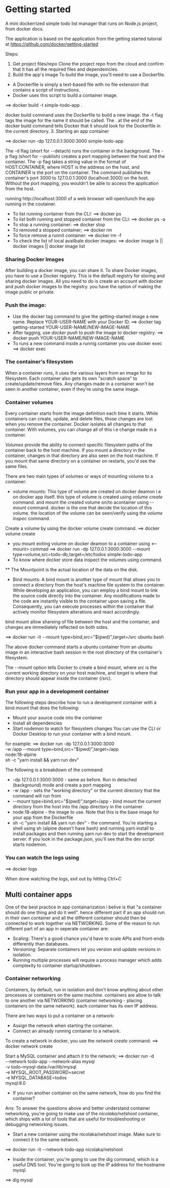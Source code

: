# Getting started
A mini dockerrized simple todo list manager that runs on Node.js project, from docker docs.

The application is based on the application from the getting started tutorial at https://github.com/docker/getting-started

Steps:
1. Get project files/repo
Clone the project repo from the cloud and confirm that it has all the required files and dependeincies.
2. Build the app's image
To build the image, you'll need to use a Dockerfile. 
* A Dockerfile is simply a text-based file with no file extension that contains a script of instructions. 
* Docker uses this script to build a container image.

==> docker build -t simple-todo-app .

docker build command uses the Dockerfile to build a new image. the -t flag tags the image for the name it should be called. The . at the end of the docker build command tells Docker that it should look for the Dockerfile in the current directory.
3.  Starting an app container

==> docker run -dp 127.0.0.1:3000:3000 simple-todo-app

The -d flag (short for --detach) runs the container in the background. The -p flag (short for --publish) creates a port mapping between the host and the container. The -p flag takes a string value in the format of HOST:CONTAINER, where HOST is the address on the host, and CONTAINER is the port on the container. The command publishes the container's port 3000 to 127.0.0.1:3000 (localhost:3000) on the host. 
Without the port mapping, you wouldn't be able to access the application from the host.

running http://localhost:3000 of a web browser will open/lunch the app running in the coutainer.

* To list running container from the CLI:
==> docker ps
* To list both running and stopped container from the CLI:
==> docker ps -a
* To stop a running container:
==> docker stop <container-id>
* To removed a stopped container;
==> docker rm <container-id>
* To force remove a runnit container:
==> docker rm -f <container-id>
* To check the list of local availbale docker images:
==> docker image ls || docker images || docker image list

### Sharing Docker Images
After building a docker image, you can share it. To share Docker images, you have to use a Docker registry. This is the default registry for storing and sharing docker images.
All you need to do is create an account with docker and push docker images to the registry. you have the option of making the image public or private.

### Push the image:
* Use the docker tag command to give the getting-started image a new name. Replace YOUR-USER-NAME with your Docker ID.
==> docker tag getting-started YOUR-USER-NAME/NEW-IMAGE-NAME
* After tagging, use *docker push* to push the image to docker registry.
==>  docker push YOUR-USER-NAME/NEW-IMAGE-NAME
* To runs a new command inside a runnig container you use docker exec
==> docker exec <container-id> <command>


### The container's filesystem
When a container runs, it uses the various layers from an image for its filesystem. Each container also gets its own "scratch space" to create/update/remove files. Any changes made in a container won't be seen in another container, even if they're using the same image.

### Container volumes
Every container starts from the image definition each time it starts. While containers can create, update, and delete files, those changes are lost when you remove the container. Docker isolates all changes to that container. 
With volumes, you can change all of this i.e change made in a container.

*Volumes* provide the ability to connect specific filesystem paths of the container back to the host machine. If you mount a directory in the container, changes in that directory are also seen on the host machine. If you mount that same directory on a container on restarts, you'd see the same files.

There are two main types of volumes or ways of mounting volume to a container:
* volume mounts:
This type of volume are created on docker deamon i.e on docker app itself. this type of volume is created using *volume create* command. and mount the created volume on/to acontainer using *--mount* command. 
docker is the one that decide the location of this volume. the location of the volume can be seen/verify using the *volume inspec* command.

Create a volume by using the docker volume create command.
==> docker volume create <volume-name>
* you mount exiting volume on docker deamon to a container using <--mount> commad
==> docker run -dp 127.0.0.1:3000:3000 --mount type=volume,src=todo-db,target=/etc/todos simple-todo-app
* To know where docker store data inspect the volumes using <docker volume inspect> command.

** The Mountpoint is the actual location of the data on the disk.

* Bind mounts:
A bind mount is another type of mount that allows you to connect a directory from the host's machine file system to the container.
While developing an application, you can employ a bind mount to link the source code directly into the container. Any modifications made to the code are instantly visible to the container upon saving a file. Consequently, you can execute processes within the container that actively monitor filesystem alterations and react accordingly.

bind mount allow shareing of file between the host and the container, and changes are immediately reflected on both sides. 

==> docker run -it --mount type=bind,src="$(pwd)",target=/src ubuntu bash

The above docker command starts a ubuntu container from an ubuntu image in an interactive bash session in the root directory of the container's filesystem.

The *--mount* option tells Docker to create a bind mount, where *src* is the current working directory on your host machine, and *target* is where that directory should appear inside the container (/src).

### Run your app in a development container
The following steps describe how to run a development container with a bind mount that does the following:

* Mount your source code into the container
* Install all dependencies
* Start nodemon to watch for filesystem changes
You can use the CLI or Docker Desktop to run your container with a bind mount.

for example:
==>
docker run -dp 127.0.0.1:3000:3000 \
    -w /app --mount type=bind,src="$(pwd)",target=/app \
    node:18-alpine \
    sh -c "yarn install && yarn run dev"


The following is a breakdown of the command:

* -dp 127.0.0.1:3000:3000 - same as before. Run in detached (background) mode and create a port mapping
* -w /app - sets the "working directory" or the current directory that the command will run from
* --mount type=bind,src="$(pwd)",target=/app - bind mount the current directory from the host into the /app directory in the container
* node:18-alpine - the image to use. Note that this is the base image for your app from the Dockerfile
* sh -c "yarn install && yarn run dev" - the command. You're starting a shell using sh (alpine doesn't have bash) and running yarn install to install packages and then running yarn run dev to start the development server. If you look in the package.json, you'll see that the dev script starts nodemon.

### You can watch the logs using

==> docker logs <container-id>

When done watching the logs, exit out by hitting *Ctrl+C*

## Multi container apps
One of the best practice in app containarization i belive is that "a container should do one thing and do it well". hence different part if an app should run in their own container and all the different container should then be connected to work together via NETWORKING.
Some of the reason to run different part of an app in seperate container are:

* Scaling: There's a good chance you'd have to scale APIs and front-ends differently than databases.
* Versioning: Separate containers let you version and update versions in isolation.
* Running multiple processes will require a process manager which adds complexity to container startup/shutdown.

### Container networking
Containers, by default, run in isolation and don't know anything about other processes or containers on the same machine. containers are allow to talk to one another via NETWORKING (container networking - placing containers on the same network). each container has its own IP address.

There are two ways to put a container on a network:

* Assign the network when starting the container.
* Connect an already running container to a network.

To create a network in docker, you use the *network create* command:
==> docker network create <network-name>

Start a MySQL container and attach it to the network;
==>
docker run -d \
    --network todo-app --network-alias mysql \
    -v todo-mysql-data:/var/lib/mysql \
    -e MYSQL_ROOT_PASSWORD=secret \
    -e MYSQL_DATABASE=todos \
    mysql:8.0

* If you run another container on the same network, how do you find the container?

Ans: To answer the questions above and better understand container networking, you're going to make use of the *nicolaka/netshoot* container, which ships with a lot of tools that are useful for troubleshooting or debugging networking issues.

* Start a new container using the nicolaka/netshoot image. Make sure to connect it to the same network.

==> docker run -it --network todo-app nicolaka/netshoot

* Inside the container, you're going to use the dig command, which is a useful DNS tool. You're going to look up the IP address for the hostname mysql.

==> dig mysql